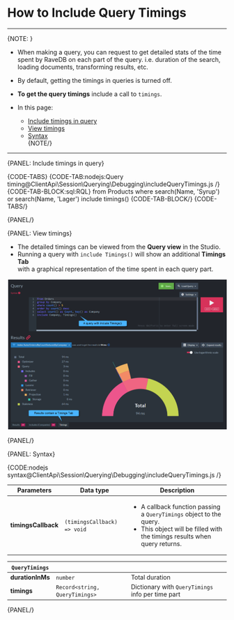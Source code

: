 # How to Include Query Timings

---

{NOTE: }

* When making a query, you can request to get detailed stats of the time spent by RaveDB on each part of the query. 
  i.e. duration of the search, loading documents, transforming results, etc.
 
* By default, getting the timings in queries is turned off.

* __To get the query timings__ include a call to `timings`.

* In this page:
    * [Include timings in query](../../../../client-api/session/querying/debugging/query-timings#include-timings-in-query)
    * [View timings](../../../../client-api/session/querying/debugging/query-timings#view-timings)
    * [Syntax](../../../../client-api/session/querying/debugging/query-timings#syntax)  
{NOTE/}

---

{PANEL: Include timings in query}

{CODE-TABS}
{CODE-TAB:nodejs:Query timing@ClientApi\Session\Querying\Debugging\includeQueryTimings.js /}
{CODE-TAB-BLOCK:sql:RQL}
from Products
where search(Name, 'Syrup') or search(Name, 'Lager')
include timings()
{CODE-TAB-BLOCK/}
{CODE-TABS/}

{PANEL/}

{PANEL: View timings}

* The detailed timings can be viewed from the __Query view__ in the Studio.  
* Running a query with `include Timings()` will show an additional __Timings Tab__  
  with a graphical representation of the time spent in each query part.   

![Figure 1. Include timings graphical results](images/include-timings.png "Include timings results")

{PANEL/}

{PANEL: Syntax}

{CODE:nodejs syntax@ClientApi\Session\Querying\Debugging\includeQueryTimings.js /}

| Parameters | Data type | Description |
| - | - | - |
| __timingsCallback__ | `(timingsCallback) => void` | <ul><li>A callback function passing a `QueryTimings` object to the query.</li><li>This object will be filled with the timings results when query returns.</li></ul> |

| `QueryTimings` | | |
| - | - | - |
| __durationInMs__ | `number` | Total duration |
| __timings__ | `Record<string, QueryTimings>` | Dictionary with `QueryTimings` info per time part |

{PANEL/}
